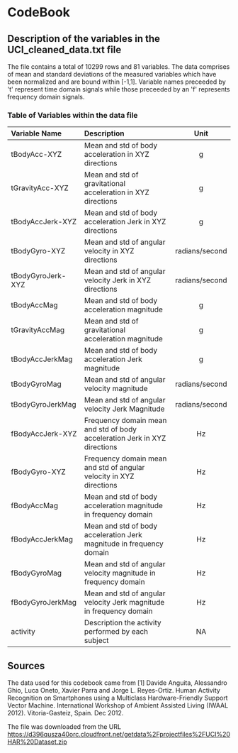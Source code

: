# CodeBook
## Description of the variables in the UCI_cleaned_data.txt file
The file contains a total of 10299 rows and 81 variables. The data comprises of mean and standard deviations of the measured variables which have been normalized and are bound within [-1,1]. Variable names preceeded by 't' represent time domain signals while those preceeded by an 'f' represents frequency domain signals.

### Table of Variables within the data file
| Variable Name | Description | Unit |
|:------------|:---------|:--:|
|tBodyAcc-XYZ |Mean and std of body acceleration in XYZ directions|g|
|tGravityAcc-XYZ| Mean and std of gravitational acceleration in XYZ directions| g|
|tBodyAccJerk-XYZ| Mean and std of body acceleration Jerk in XYZ directions| g|
|tBodyGyro-XYZ| Mean and std of angular velocity in XYZ directions| radians/second|
|tBodyGyroJerk-XYZ| Mean and std of angular velocity Jerk in XYZ directions| radians/second|
|tBodyAccMag| Mean and std of body acceleration magnitude| g|
|tGravityAccMag| Mean and std of gravitational acceleration magnitude| g|
|tBodyAccJerkMag|Mean and std of body acceleration Jerk magnitude|g|
|tBodyGyroMag|Mean and std of angular velocity magnitude|radians/second|
|tBodyGyroJerkMag| Mean and std of angular velocity Jerk Magnitude| radians/second|
|fBodyAccJerk-XYZ| Frequency domain mean and std of body acceleration Jerk in XYZ directions| Hz|
|fBodyGyro-XYZ| Frequency domain mean and std of angular velocity in XYZ directions| Hz|
|fBodyAccMag|Mean and std of body acceleration magnitude in frequency domain| Hz|
fBodyAccJerkMag|Mean and std of body acceleration Jerk magnitude in frequency domain| Hz|
|fBodyGyroMag|Mean and std of angular velocity magnitude in frequency domain| Hz|
|fBodyGyroJerkMag|Mean and std of angular velocity Jerk magnitude in frequency domain| Hz|
|activity| Description the activity performed by each subject|NA|

## Sources
The data used for this codebook came from [1] Davide Anguita, Alessandro Ghio, Luca Oneto, Xavier Parra and Jorge L. Reyes-Ortiz. Human Activity Recognition on Smartphones using a Multiclass Hardware-Friendly Support Vector Machine. International Workshop of Ambient Assisted Living (IWAAL 2012). Vitoria-Gasteiz, Spain. Dec 2012. 

The file was downloaded from the URL https://d396qusza40orc.cloudfront.net/getdata%2Fprojectfiles%2FUCI%20HAR%20Dataset.zip 
